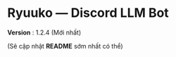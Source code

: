 # Ryuuko — Discord LLM Bot

**Version** : 1.2.4 (Mới nhất)

(Sẽ cập nhật **README** sớm nhất có thể)